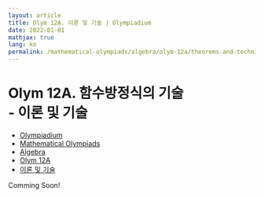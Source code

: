 ```yaml
---
layout: article
title: Olym 12A. 이론 및 기술 | Olympiadium
date: 2022-01-01
mathjax: true
lang: ko
permalink: /mathematical-olympiads/algebra/olym-12a/theorems-and-techniques/
---
```

# Olym 12A. 함수방정식의 기술 <br> <ssup> - 이론 및 기술</ssup>

<ul class="breadcrumb">
	<li><a href="{{ site.url }}">Olympiadium</a></li> 
	<li><a href="{{ site.url }}mathematical-olympiads/">Mathematical Olympiads</a></li> 
	<li><a href="{{ site.url }}mathematical-olympiads/algebra/">Algebra</a></li> 
	<li><a href="{{ site.url }}mathematical-olympiads/algebra/olym-12a/">Olym 12A</a></li> 
	<li><a href="{{ site.url }}mathematical-olympiads/algebra/olym-12a/theorems-and-techniques/">이론 및 기술</a></li>
</ul>

Comming Soon!
